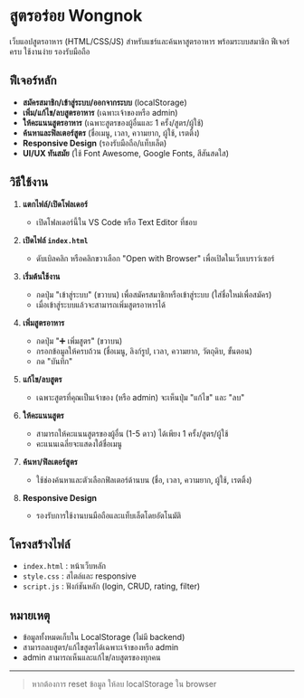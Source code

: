 # สูตรอร่อย Wongnok

เว็บแอปสูตรอาหาร (HTML/CSS/JS) สำหรับแชร์และค้นหาสูตรอาหาร พร้อมระบบสมาชิก ฟีเจอร์ครบ ใช้งานง่าย รองรับมือถือ

## ฟีเจอร์หลัก
- **สมัครสมาชิก/เข้าสู่ระบบ/ออกจากระบบ** (localStorage)
- **เพิ่ม/แก้ไข/ลบสูตรอาหาร** (เฉพาะเจ้าของหรือ admin)
- **ให้คะแนนสูตรอาหาร** (เฉพาะสูตรของผู้อื่นและ 1 ครั้ง/สูตร/ผู้ใช้)
- **ค้นหาและฟิลเตอร์สูตร** (ชื่อเมนู, เวลา, ความยาก, ผู้ใช้, เรตติ้ง)
- **Responsive Design** (รองรับมือถือ/แท็บเล็ต)
- **UI/UX ทันสมัย** (ใช้ Font Awesome, Google Fonts, สีสันสดใส)

## วิธีใช้งาน

1. **แตกไฟล์/เปิดโฟลเดอร์**
   - เปิดโฟลเดอร์นี้ใน VS Code หรือ Text Editor ที่ชอบ

2. **เปิดไฟล์ `index.html`**
   - ดับเบิลคลิก หรือคลิกขวาเลือก "Open with Browser" เพื่อเปิดในเว็บเบราว์เซอร์

3. **เริ่มต้นใช้งาน**
   - กดปุ่ม "เข้าสู่ระบบ" (ขวาบน) เพื่อสมัครสมาชิกหรือเข้าสู่ระบบ (ใส่ชื่อใหม่เพื่อสมัคร)
   - เมื่อเข้าสู่ระบบแล้วจะสามารถเพิ่มสูตรอาหารได้

4. **เพิ่มสูตรอาหาร**
   - กดปุ่ม "➕ เพิ่มสูตร" (ขวาบน)
   - กรอกข้อมูลให้ครบถ้วน (ชื่อเมนู, ลิงก์รูป, เวลา, ความยาก, วัตถุดิบ, ขั้นตอน)
   - กด "บันทึก"

5. **แก้ไข/ลบสูตร**
   - เฉพาะสูตรที่คุณเป็นเจ้าของ (หรือ admin) จะเห็นปุ่ม "แก้ไข" และ "ลบ"

6. **ให้คะแนนสูตร**
   - สามารถให้คะแนนสูตรของผู้อื่น (1-5 ดาว) ได้เพียง 1 ครั้ง/สูตร/ผู้ใช้
   - คะแนนเฉลี่ยจะแสดงใต้ชื่อเมนู

7. **ค้นหา/ฟิลเตอร์สูตร**
   - ใช้ช่องค้นหาและตัวเลือกฟิลเตอร์ด้านบน (ชื่อ, เวลา, ความยาก, ผู้ใช้, เรตติ้ง)

8. **Responsive Design**
   - รองรับการใช้งานบนมือถือและแท็บเล็ตโดยอัตโนมัติ

## โครงสร้างไฟล์
- `index.html` : หน้าเว็บหลัก
- `style.css`  : สไตล์และ responsive
- `script.js`  : ฟังก์ชันหลัก (login, CRUD, rating, filter)

## หมายเหตุ
- ข้อมูลทั้งหมดเก็บใน LocalStorage (ไม่มี backend)
- สามารถลบสูตร/แก้ไขสูตรได้เฉพาะเจ้าของหรือ admin
- admin สามารถเห็นและแก้ไข/ลบสูตรของทุกคน

---

> หากต้องการ reset ข้อมูล ให้ลบ localStorage ใน browser
